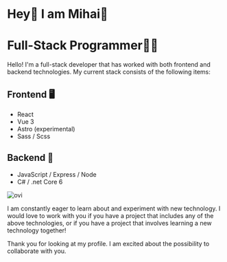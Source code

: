 

  <h1> Hey👋 I am Mihai🦁</h1>


# Full-Stack Programmer👩‍💻
Hello! I'm a full-stack developer that has worked with both frontend and backend technologies. My current stack consists of the following items:

## Frontend 🖥
- React
- Vue 3
- Astro (experimental)
- Sass / Scss

## Backend 🧮
- JavaScript / Express / Node
- C# / .net Core 6 

<img align="center" src="https://github-readme-stats.vercel.app/api/top-langs?username=BaltacMihai&show_icons=true&locale=en&layout=compact&theme=chartreuse-dark" alt="ovi" />

<p>
  
I am constantly eager to learn about and experiment with new technology. I would love to work with you if you have a project that includes any of the above technologies, or if you have a project that involves learning a new technology together!
</p>
Thank you for looking at my profile. I am excited about the possibility to collaborate with you.






